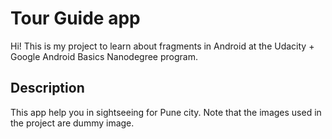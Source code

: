 # Tour Guide app

Hi! This is my project to learn about fragments in Android
at the Udacity + Google Android Basics Nanodegree program.

## Description

This app help you in sightseeing for Pune city. Note that the images used in the project are dummy
image.


